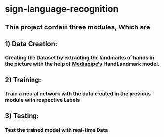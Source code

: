 # sign-language-recognition

## This project contain three modules, Which are 

## 1) Data Creation:
###       Creating the Dataset by extracting the landmarks of hands in the picture with the help of [Mediapipe's](https://developers.google.com/mediapipe/solutions/guide) HandLandmark model.

## 2) Training:
###       Train a neural network with the data created in the previous module with respective Labels

## 3) Testing:
###      Test the trained model with real-time Data
